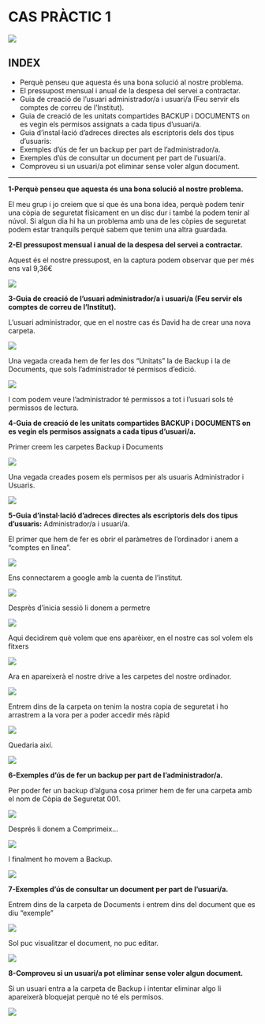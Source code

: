 # CAS PRÀCTIC 1

![](activitat1.png)


## INDEX
- Perquè penseu que aquesta és una bona solució al nostre problema.	
- El pressupost mensual i anual de la despesa del servei a contractar.	
- Guia de creació de l’usuari administrador/a i usuari/a (Feu servir els comptes de correu de l’Institut).	
- Guia de creació de les unitats compartides BACKUP i DOCUMENTS on es vegin els permisos assignats a cada tipus d’usuari/a.
- Guia d’instal·lació d’adreces directes als escriptoris dels dos tipus d’usuaris:	
- Exemples d’ús de fer un backup per part de l’administrador/a.	
- Exemples d’ús de consultar un document per part de l’usuari/a.	
- Comproveu si un usuari/a pot eliminar sense voler algun document.

---

**1-Perquè penseu que aquesta és una bona solució al nostre problema.**

El meu grup i jo creiem que sí que és una bona idea, perquè podem tenir una còpia de seguretat físicament en un disc dur i també la podem tenir al núvol.
Si algun dia hi ha un problema amb una de les còpies de seguretat podem estar tranquils perquè sabem que tenim una altra guardada.


**2-El pressupost mensual i anual de la despesa del servei a contractar.**

Aquest és el nostre pressupost, en la captura podem observar que per més ens val 9,36€

![](act1.png)

**3-Guia de creació de l’usuari administrador/a i usuari/a (Feu servir els comptes de correu de l’Institut).**

L’usuari administrador, que en el nostre cas és David ha de crear una nova carpeta.

![](Act2.png)

Una vegada creada hem de fer les dos “Unitats” la de Backup i la de Documents, que sols l’administrador té permisos d’edició.

![](Act3.png)

I com podem veure l’administrador té permissos a tot i l’usuari sols té permissos de lectura.

**4-Guia de creació de les unitats compartides BACKUP i DOCUMENTS on es vegin els permisos assignats a cada tipus d’usuari/a.**

Primer creem les carpetes Backup i Documents

![](act4.png)


Una vegada creades posem els permisos per als usuaris Administrador i Usuaris.

![](act5.png)

**5-Guia d’instal·lació d’adreces directes als escriptoris dels dos tipus d’usuaris:** Administrador/a i usuari/a.

El primer que hem de fer es obrir el paràmetres de l’ordinador i anem a “comptes en linea”.

![](act6.png)

Ens connectarem a google amb la cuenta de l’institut.

![](act7.png)

Desprès d’inicia sessió li donem a permetre

![](act12.png)

Aqui decidirem què volem que ens aparèixer, en el nostre cas sol volem els fitxers

![](act9.png)

Ara en apareixerà el nostre drive a les carpetes del nostre ordinador.

![](act10.png)

Entrem dins de la carpeta on tenim la nostra copia de seguretat i ho arrastrem a la vora per a poder accedir més ràpid

![](act11.png)

Quedaria així.

![](act13.png)

**6-Exemples d’ús de fer un backup per part de l’administrador/a.**

Per poder fer un backup d’alguna cosa primer hem de fer una carpeta amb el nom de Còpia de Seguretat 001.

![](act14.png)

Després li donem a Comprimeix…

![](act15.png)

I finalment ho movem a Backup.

![](act16.png)

**7-Exemples d’ús de consultar un document per part de l’usuari/a.**

Entrem dins de la carpeta de Documents i entrem dins del document que es diu “exemple”

![](act17.png)

Sol puc visualitzar el document, no puc editar.

![](act18.png)

**8-Comproveu si un usuari/a pot eliminar sense voler algun document.**

Si un usuari entra a la carpeta de Backup i intentar eliminar algo li apareixerà bloquejat perquè no té els permisos.

![](act19.png)


